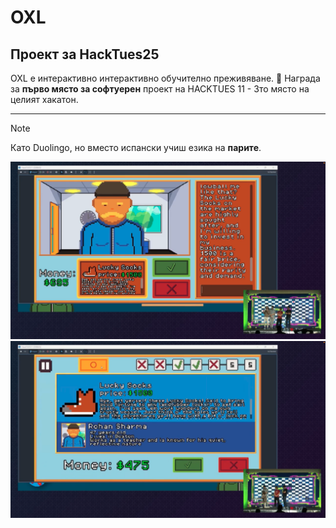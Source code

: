 # OXL
## Проект за HackTues25

OXL e интерактивно интерактивно обучително преживяване. 
🏅 Награда за **първо място за софтуерен** проект на HACKTUES 11 - 3то място на целият хакатон.

---

> [!NOTE]
> Като Duolingo, но  вместо испански учиш езика на **парите**.

![Gameplay](images/OXL_2.png)
![Chat Intecation](images/OXL_1.png)
